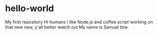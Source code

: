 # hello-world
My first repository
Hi humans i like Node.js and coffee script working on that new new, y'all better watch out
My name is Samuel btw.
